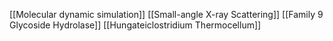[[Molecular dynamic simulation]]
[[Small-angle X-ray Scattering]]
[[Family 9 Glycoside Hydrolase]]
[[Hungateiclostridium Thermocellum]]
